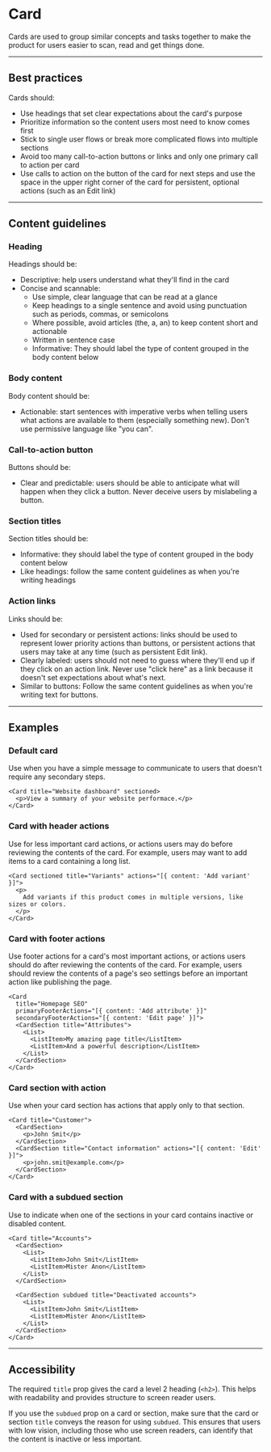 # Card

Cards are used to group similar concepts and tasks together to make the product for users easier to scan, read and
get things done.

---

## Best practices

Cards should:

- Use headings that set clear expectations about the card's purpose
- Prioritize information so the content users most need to know comes first
- Stick to single user flows or break more complicated flows into multiple sections
- Avoid too many call-to-action buttons or links and only one primary call to action per card
- Use calls to action on the button of the card for next steps and use the space in the upper right corner of the card
  for persistent, optional actions (such as an Edit link)

---

## Content guidelines

### Heading

Headings should be:

- Descriptive: help users understand what they'll find in the card
- Concise and scannable:
  - Use simple, clear language that can be read at a glance
  - Keep headings to a single sentence and avoid using punctuation such as periods, commas, or semicolons
  - Where possible, avoid articles (the, a, an) to keep content short and actionable
  - Written in sentence case
  - Informative: They should label the type of content grouped in the body content below

### Body content

Body content should be:

- Actionable: start sentences with imperative verbs when telling users what actions are available to them
  (especially something new). Don't use permissive language like "you can".

### Call-to-action button

Buttons should be:

- Clear and predictable: users should be able to anticipate what will happen when they click a button.
  Never deceive users by mislabeling a button.

### Section titles

Section titles should be:

- Informative: they should label the type of content grouped in the body content below
- Like headings: follow the same content guidelines as when you're writing headings

### Action links

Links should be:

- Used for secondary or persistent actions: links should be used to represent lower priority actions than buttons,
  or persistent actions that users may take at any time (such as persistent Edit link).
- Clearly labeled: users should not need to guess where they'll end up if they click on an action link. Never use
  "click here" as a link because it doesn't set expectations about what's next.
- Similar to buttons: Follow the same content guidelines as when you're writing text for buttons.

--- 

## Examples

### Default card

Use when you have a simple message to communicate to users that doesn't require any secondary steps.

```vue
<Card title="Website dashboard" sectioned>
  <p>View a summary of your website performace.</p>
</Card>
```

### Card with header actions

Use for less important card actions, or actions users may do before reviewing the contents of the card. For example,
users may want to add items to a card containing a long list.

```vue
<Card sectioned title="Variants" actions="[{ content: 'Add variant' }]">
  <p>
    Add variants if this product comes in multiple versions, like sizes or colors.
  </p>
</Card>
```

### Card with footer actions

Use footer actions for a card's most important actions, or actions users should do after reviewing the contents of the
card. For example, users should review the contents of a page's seo settings before an important action like publishing
the page.

```vue
<Card
  title="Homepage SEO"
  primaryFooterActions="[{ content: 'Add attribute' }]"
  secondaryFooterActions="[{ content: 'Edit page' }]">
  <CardSection title="Attributes">
    <List>
      <ListItem>My amazing page title</ListItem>
      <ListItem>And a powerful description</ListItem>
    </List>  
  </CardSection>
</Card>
```

### Card section with action

Use when your card section has actions that apply only to that section.

```vue
<Card title="Customer">
  <CardSection>
    <p>John Smit</p>
  </CardSection>
  <CardSection title="Contact information" actions="[{ content: 'Edit' }]">
    <p>john.smit@example.com</p>
  </CardSection>
</Card>
```

### Card with a subdued section

Use to indicate when one of the sections in your card contains inactive or disabled content.

```vue
<Card title="Accounts">
  <CardSection>
    <List>
      <ListItem>John Smit</ListItem>
      <ListItem>Mister Anon</ListItem>
    </List>
  </CardSection>
  
  <CardSection subdued title="Deactivated accounts">
    <List>
      <ListItem>John Smit</ListItem>
      <ListItem>Mister Anon</ListItem>
    </List>
  </CardSection>
</Card>
```

---

## Accessibility

The required `title` prop gives the card a level 2 heading (`<h2>`). This helps with readability and provides structure
to screen reader users.

If you use the `subdued` prop on a card or section, make sure that the card or section `title` conveys the reason
for using `subdued`. This ensures that users with low vision, including those who use screen readers, can identify
that the content is inactive or less important.
